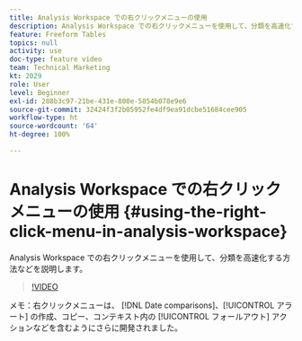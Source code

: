 ```yaml
---
title: Analysis Workspace での右クリックメニューの使用
description: Analysis Workspace での右クリックメニューを使用して、分類を高速化する方法などを説明します。
feature: Freeform Tables
topics: null
activity: use
doc-type: feature video
team: Technical Marketing
kt: 2029
role: User
level: Beginner
exl-id: 288b3c97-21be-431e-800e-5854b078e9e6
source-git-commit: 32424f3f2b05952fe4df9ea91dcbe51684cee905
workflow-type: ht
source-wordcount: '64'
ht-degree: 100%

---
```


# Analysis Workspace での右クリックメニューの使用 {#using-the-right-click-menu-in-analysis-workspace}

Analysis Workspace での右クリックメニューを使用して、分類を高速化する方法などを説明します。

>[!VIDEO](https://video.tv.adobe.com/v/23981/?quality=12)

メモ：右クリックメニューは、 [!DNL Date comparisons]、[!UICONTROL  アラート] の作成、コピー、コンテキスト内の [!UICONTROL フォールアウト] アクションなどを含むようにさらに開発されました。
